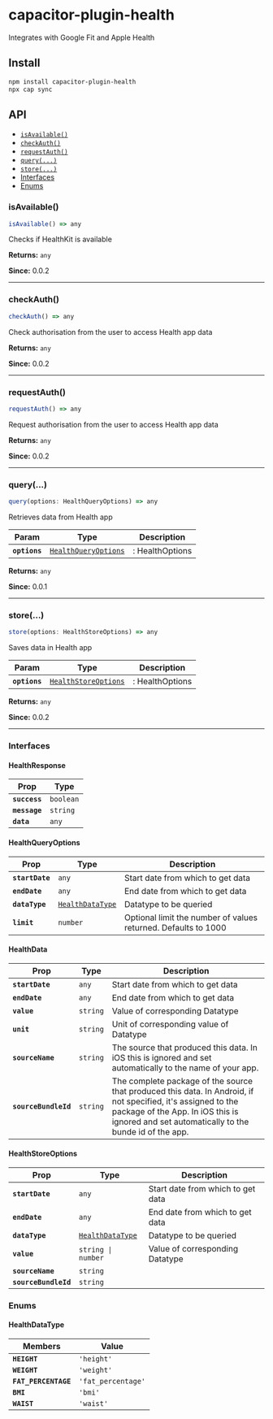 # capacitor-plugin-health

Integrates with Google Fit and Apple Health

## Install

```bash
npm install capacitor-plugin-health
npx cap sync
```

## API

<docgen-index>

* [`isAvailable()`](#isavailable)
* [`checkAuth()`](#checkauth)
* [`requestAuth()`](#requestauth)
* [`query(...)`](#query)
* [`store(...)`](#store)
* [Interfaces](#interfaces)
* [Enums](#enums)

</docgen-index>

<docgen-api>
<!--Update the source file JSDoc comments and rerun docgen to update the docs below-->

### isAvailable()

```typescript
isAvailable() => any
```

Checks if HealthKit is available

**Returns:** <code>any</code>

**Since:** 0.0.2

--------------------


### checkAuth()

```typescript
checkAuth() => any
```

Check authorisation from the user to access Health app data

**Returns:** <code>any</code>

**Since:** 0.0.2

--------------------


### requestAuth()

```typescript
requestAuth() => any
```

Request authorisation from the user to access Health app data

**Returns:** <code>any</code>

**Since:** 0.0.2

--------------------


### query(...)

```typescript
query(options: HealthQueryOptions) => any
```

Retrieves data from Health app

| Param         | Type                                                              | Description     |
| ------------- | ----------------------------------------------------------------- | --------------- |
| **`options`** | <code><a href="#healthqueryoptions">HealthQueryOptions</a></code> | : HealthOptions |

**Returns:** <code>any</code>

**Since:** 0.0.1

--------------------


### store(...)

```typescript
store(options: HealthStoreOptions) => any
```

Saves data in Health app

| Param         | Type                                                              | Description     |
| ------------- | ----------------------------------------------------------------- | --------------- |
| **`options`** | <code><a href="#healthstoreoptions">HealthStoreOptions</a></code> | : HealthOptions |

**Returns:** <code>any</code>

**Since:** 0.0.2

--------------------


### Interfaces


#### HealthResponse

| Prop          | Type                 |
| ------------- | -------------------- |
| **`success`** | <code>boolean</code> |
| **`message`** | <code>string</code>  |
| **`data`**    | <code>any</code>     |


#### HealthQueryOptions

| Prop            | Type                                                      | Description                                                    |
| --------------- | --------------------------------------------------------- | -------------------------------------------------------------- |
| **`startDate`** | <code>any</code>                                          | Start date from which to get data                              |
| **`endDate`**   | <code>any</code>                                          | End date from which to get data                                |
| **`dataType`**  | <code><a href="#healthdatatype">HealthDataType</a></code> | Datatype to be queried                                         |
| **`limit`**     | <code>number</code>                                       | Optional limit the number of values returned. Defaults to 1000 |


#### HealthData

| Prop                 | Type                | Description                                                                                                                                                                                                 |
| -------------------- | ------------------- | ----------------------------------------------------------------------------------------------------------------------------------------------------------------------------------------------------------- |
| **`startDate`**      | <code>any</code>    | Start date from which to get data                                                                                                                                                                           |
| **`endDate`**        | <code>any</code>    | End date from which to get data                                                                                                                                                                             |
| **`value`**          | <code>string</code> | Value of corresponding Datatype                                                                                                                                                                             |
| **`unit`**           | <code>string</code> | Unit of corresponding value of Datatype                                                                                                                                                                     |
| **`sourceName`**     | <code>string</code> | The source that produced this data. In iOS this is ignored and set automatically to the name of your app.                                                                                                   |
| **`sourceBundleId`** | <code>string</code> | The complete package of the source that produced this data. In Android, if not specified, it's assigned to the package of the App. In iOS this is ignored and set automatically to the bunde id of the app. |


#### HealthStoreOptions

| Prop                 | Type                                                      | Description                       |
| -------------------- | --------------------------------------------------------- | --------------------------------- |
| **`startDate`**      | <code>any</code>                                          | Start date from which to get data |
| **`endDate`**        | <code>any</code>                                          | End date from which to get data   |
| **`dataType`**       | <code><a href="#healthdatatype">HealthDataType</a></code> | Datatype to be queried            |
| **`value`**          | <code>string \| number</code>                             | Value of corresponding Datatype   |
| **`sourceName`**     | <code>string</code>                                       |                                   |
| **`sourceBundleId`** | <code>string</code>                                       |                                   |


### Enums


#### HealthDataType

| Members              | Value                         |
| -------------------- | ----------------------------- |
| **`HEIGHT`**         | <code>'height'</code>         |
| **`WEIGHT`**         | <code>'weight'</code>         |
| **`FAT_PERCENTAGE`** | <code>'fat_percentage'</code> |
| **`BMI`**            | <code>'bmi'</code>            |
| **`WAIST`**          | <code>'waist'</code>          |

</docgen-api>
